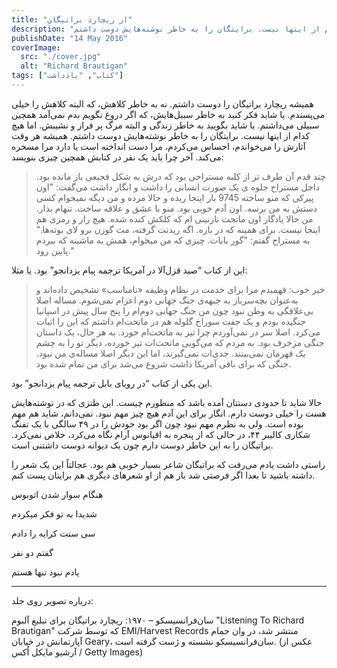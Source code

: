```yaml
---
title: "از ریچارد براتیگان"
description: "همیشه ریچارد براتیگان را دوست داشتم. نه به خاطر کلاهش، که البته کلاهش را خیلی می‌پسندم. یا شاید فکر کنید به خاطر سبیل‌هایش، که اگر دروغ نگویم بدم نمی‌آمد همچین سبیلی می‌داشتم. یا شاید بگویید به خاطر زندگی و البته مرگ پر فراز و نشیبش. اما هیچ کدام از اینها نیست. برایتگان را به خاطر نوشته‌هایش دوست داشتم."
publishDate: "14 May 2016"
coverImage:
  src: "./cover.jpg"
  alt: "Richard Brautigan"
tags: ["کتاب", "یادداشت"]
---
```


همیشه ریچارد براتیگان را دوست داشتم. نه به خاطر کلاهش، که البته کلاهش را خیلی می‌پسندم. یا شاید فکر کنید به خاطر سبیل‌هایش، که اگر دروغ نگویم بدم نمی‌آمد همچین سبیلی می‌داشتم. یا شاید بگویید به خاطر زندگی و البته مرگ پر فراز و نشیبش. اما هیچ کدام از اینها نیست. برایتگان را به خاطر نوشته‌هایش دوست داشتم. همیشه هر وقت آثارش را می‌خواندم، احساس می‌کردم، مرا دست انداخته است یا دارد مرا مسخره می‌کند. آخر چرا باید یک نفر در کتابش همچین چیزی بنویسد:

> چند قدم آن طرف تر از کلبه مستراحی بود که درش به شکل فجیعی باز مانده بود. داخل مستراح جلوه ی یک صورت انسانی را داشت و انگار داشت می‌گفت: "اون پیرکی که منو ساخته 9745 بار اینجا ریده و حالا مرده و من دیگه نمیخوام کسی دستش به من برسه. اون آدم خوبی بود. منو با عشق و علاقه ساخت. تنهام بذار. من حالا یادگار اون ماتحت نازنینی ام که کلکش کنده شده. هیچ راز و رمزی هم اینجا نیست. برای همینه که در بازه. اگه ریدنت گرفته، مث گوزن برو لای بوته‌ها." به مستراح گفتم: "گور بابات. چیزی که من میخوام، همش یه ماشینه که ببردم پایین رود."

این از کتاب “صید قزل‌آلا در آمریکا ترجمه پیام یزدانجو” بود. یا مثلا:

> خبر خوب: فهمیدم مرا برای خدمت در نظام وظیفه «نامناسب» تشخیص داده‌اند و به‌عنوان بچه‌سرباز به جبهه‌ی جنگ جهانی دوم اعزام نمی‌شوم. مساله اصلا بی‌علاقگی به وطن نبود چون من جنگ جهانی دوم‌ام را پنج سال پیش در اسپانیا جنگیده بودم و یک جفت سوراخ گلوله هم در ماتحت‌ام داشتم که این را اثبات می‌کرد. اصلا سر در نمی‌آوردم چرا تیر به ماتحت‌ام خورد. به هر حال، یک داستان جنگی مزخرف بود. به مردم که می‌گویی ماتحت‌ات تیر خورده، دیگر تو را به چشم یک قهرمان نمی‌بینند. جدی‌ات نمی‌گیرند، اما این دیگر اصلا مساله‌ی من نبود. جنگی که برای باقی آمریکا داشت شروع می‌شد برای من تمام شده بود.

این یکی از کتاب “در رویای بابل ترجمه پیام یزدانجو” بود.

حالا شاید تا حدودی دستتان آمده باشد که منظورم چیست. این طنزی که در نوشته‌هایش هست را خیلی دوست دارم. انگار برای این آدم هیچ چیز مهم نبود. نمی‌دانم، شاید هم مهم بوده است. ولی به نظرم مهم نبود چون اگر بود خودش را در ۴۹ سالگی با یک تفنگ شکاری کالیبر ۴۴، در حالی که از پنجره به اقیانوس آرام نگاه می‌کرد، خلاص نمی‌کرد. براتیگان را به این خاطر دوست دارم چون یک دیوانه دوست داشتنی است.

راستی داشت یادم می‌رفت که براتیگان شاعر بسیار خوبی هم بود. عجالتاً این یک شعر را داشته باشید تا بعدا اگر فرصتی شد باز هم از او شعرهای دیگری هم برایتان پست کنم.

هنگام سوار شدن اتوبوس

شدیدا به تو فکر میکردم

سی سنت کرایه را دادم

گفتم دو نفر

یادم نبود تنها هستم

---

<div class="text-sm text-muted prose-caption">
درباره تصویر روی جلد:

سان‌فرانسیسکو – ۱۹۷۰: ریچارد براتیگان برای تبلیغ آلبوم "Listening To Richard Brautigan" که توسط شرکت EMI/Harvest Records منتشر شد، در وان حمام آپارتمانش در خیابان Geary، سان‌فرانسیسکو نشسته و ژست گرفته است. (عکس از آرشیو مایکل اُکس / Getty Images)

</div>
